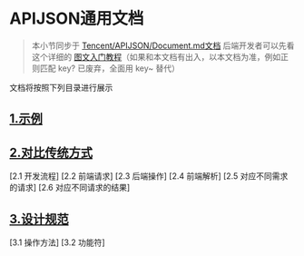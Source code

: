 # APIJSON通用文档 
> 本小节同步于 [Tencent/APIJSON/Document.md文档](https://github.com/Tencent/APIJSON/blob/master/Document.md)
后端开发者可以先看这个详细的 [图文入门教程](https://vincentcheng.github.io/apijson-doc/zh)（如果和本文档有出入，以本文档为准，例如正则匹配 key? 已废弃，全面用 key~ 替代）

文档将按照下列目录进行展示

## [1.示例](./demo.md)
## [2.对比传统方式](./diff.md)
[2.1 开发流程]
[2.2 前端请求]
[2.3 后端操作]
[2.4 前端解析]
[2.5 对应不同需求的请求]
[2.6 对应不同请求的结果]
## [3.设计规范](./codelaw.md)
[3.1 操作方法]
[3.2 功能符]
